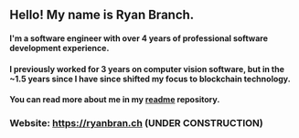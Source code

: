 ## Hello! My name is Ryan Branch. <br />
#### I'm a software engineer with over 4 years of professional software development experience.
#### I previously worked for 3 years on computer vision software, but in the ~1.5 years since I have since shifted my focus to blockchain technology.
#### You can read more about me in my [**readme**](https://github.com/ryanbranch/readme) repository.
### Website: https://ryanbran.ch (UNDER CONSTRUCTION)
